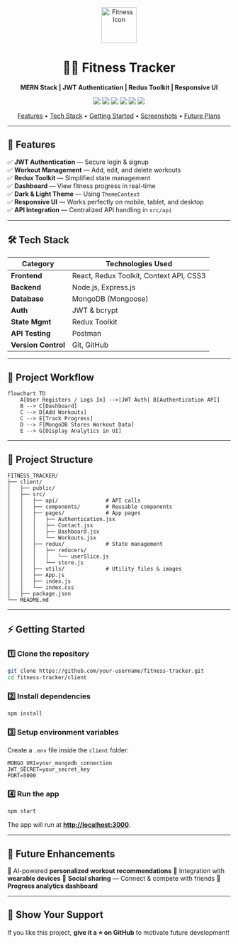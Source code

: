 
<!-- Header Section -->
<div align="center">
  <img src="https://img.icons8.com/fluency/96/dumbbell.png" width="80" alt="Fitness Icon"/>
  <h1>🏋️‍♀️ Fitness Tracker</h1>
  <p><b>MERN Stack | JWT Authentication | Redux Toolkit | Responsive UI</b></p>

  <p>
    <img src="https://img.shields.io/badge/React-18.2.0-blue?style=for-the-badge&logo=react" />
    <img src="https://img.shields.io/badge/Redux_Toolkit-2.2.3-purple?style=for-the-badge&logo=redux" />
    <img src="https://img.shields.io/badge/Node.js-18.16.0-green?style=for-the-badge&logo=node.js" />
    <img src="https://img.shields.io/badge/Express.js-4.18.2-black?style=for-the-badge&logo=express" />
    <img src="https://img.shields.io/badge/MongoDB-6.0.5-darkgreen?style=for-the-badge&logo=mongodb" />
    <img src="https://img.shields.io/badge/JWT-Secured-orange?style=for-the-badge&logo=jsonwebtokens" />
  </p>

  <p>
    <a href="#🚀-features">Features</a> •
    <a href="#🛠️-tech-stack">Tech Stack</a> •
    <a href="#⚡-getting-started">Getting Started</a> •
    <a href="#📸-screenshots">Screenshots</a> •
    <a href="#🔮-future-enhancements">Future Plans</a>
  </p>
</div>

---

## 🚀 Features

✅ **JWT Authentication** — Secure login & signup  
✅ **Workout Management** — Add, edit, and delete workouts  
✅ **Redux Toolkit** — Simplified state management  
✅ **Dashboard** — View fitness progress in real-time  
✅ **Dark & Light Theme** — Using `ThemeContext`  
✅ **Responsive UI** — Works perfectly on mobile, tablet, and desktop  
✅ **API Integration** — Centralized API handling in `src/api`  

---

## 🛠️ Tech Stack

| Category      | Technologies Used |
|-------------|--------------------|
**Frontend**  | React, Redux Toolkit, Context API, CSS3 |
**Backend**   | Node.js, Express.js |
**Database**  | MongoDB (Mongoose) |
**Auth**      | JWT & bcrypt |
**State Mgmt**| Redux Toolkit |
**API Testing**| Postman |
**Version Control**| Git, GitHub |

---

## 🧩 Project Workflow

```mermaid
flowchart TD
    A[User Registers / Logs In] -->|JWT Auth| B[Authentication API]
    B --> C[Dashboard]
    C --> D[Add Workouts]
    C --> E[Track Progress]
    D --> F[MongoDB Stores Workout Data]
    E --> G[Display Analytics in UI]
````

---

## 📂 Project Structure

```
FITNESS_TRACKER/
├── client/
│   ├── public/
│   ├── src/
│   │   ├── api/               # API calls
│   │   ├── components/        # Reusable components
│   │   ├── pages/             # App pages
│   │   │   ├── Authentication.jsx
│   │   │   ├── Contact.jsx
│   │   │   ├── Dashboard.jsx
│   │   │   └── Workouts.jsx
│   │   ├── redux/             # State management
│   │   │   ├── reducers/
│   │   │   │   └── userSlice.js
│   │   │   └── store.js
│   │   ├── utils/             # Utility files & images
│   │   ├── App.js
│   │   ├── index.js
│   │   └── index.css
│   ├── package.json
└── README.md
```

---

## ⚡ Getting Started

### 1️⃣ Clone the repository

```bash
git clone https://github.com/your-username/fitness-tracker.git
cd fitness-tracker/client
```

### 2️⃣ Install dependencies

```bash
npm install
```

### 3️⃣ Setup environment variables

Create a `.env` file inside the `client` folder:

```
MONGO_URI=your_mongodb_connection
JWT_SECRET=your_secret_key
PORT=5000
```

### 4️⃣ Run the app

```bash
npm start
```

The app will run at **[http://localhost:3000](http://localhost:3000)**.

---



## 🔮 Future Enhancements

🔹 AI-powered **personalized workout recommendations**
🔹 Integration with **wearable devices**
🔹 **Social sharing** — Connect & compete with friends
🔹 **Progress analytics dashboard**

---



## 🌟 Show Your Support

If you like this project, **give it a ⭐ on GitHub** to motivate future development!


